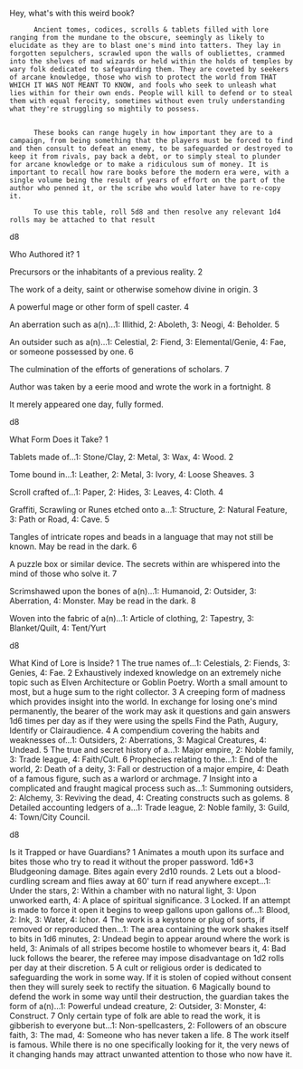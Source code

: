  Hey, what's with this weird book?

          Ancient tomes, codices, scrolls & tablets filled with lore ranging from the mundane to the obscure, seemingly as likely to elucidate as they are to blast one's mind into tatters. They lay in forgotten sepulchers, scrawled upon the walls of oubliettes, crammed into the shelves of mad wizards or held within the holds of temples by wary folk dedicated to safeguarding them. They are coveted by seekers of arcane knowledge, those who wish to protect the world from THAT WHICH IT WAS NOT MEANT TO KNOW, and fools who seek to unleash what lies within for their own ends. People will kill to defend or to steal them with equal ferocity, sometimes without even truly understanding what they're struggling so mightily to possess.


          These books can range hugely in how important they are to a campaign, from being something that the players must be forced to find and then consult to defeat an enemy, to be safeguarded or destroyed to keep it from rivals, pay back a debt, or to simply steal to plunder for arcane knowledge or to make a ridiculous sum of money. It is important to recall how rare books before the modern era were, with a single volume being the result of years of effort on the part of the author who penned it, or the scribe who would later have to re-copy it.

          To use this table, roll 5d8 and then resolve any relevant 1d4 rolls may be attached to that result


d8
	
Who Authored it?
1
	
Precursors or the inhabitants of a previous reality.
2
	
The work of a deity, saint or otherwise somehow divine in origin.
3
	
A powerful mage or other form of spell caster.
4
	
An aberration such as a(n)...1: Illithid, 2: Aboleth, 3: Neogi, 4: Beholder.
5
	
An outsider such as a(n)...1: Celestial, 2: Fiend, 3: Elemental/Genie, 4: Fae, or someone possessed by one.
6
	
The culmination of the efforts of generations of scholars.
7
	
Author was taken by a eerie mood and wrote the work in a fortnight.
8
	
It merely appeared one day, fully formed.


d8
	
What Form Does it Take?
1
	
Tablets made of...1: Stone/Clay, 2: Metal, 3: Wax, 4: Wood.
2
	
Tome bound in...1: Leather, 2: Metal, 3: Ivory, 4: Loose Sheaves.
3
	
Scroll crafted of...1: Paper, 2: Hides, 3: Leaves, 4: Cloth.
4
	
Graffiti, Scrawling or Runes etched onto a...1: Structure, 2: Natural Feature, 3: Path or Road, 4: Cave.
5
	
Tangles of intricate ropes and beads in a language that may not still be known. May be read in the dark.
6
	
A puzzle box or similar device. The secrets within are whispered into the mind of those who solve it.
7
	
Scrimshawed upon the bones of a(n)...1: Humanoid, 2: Outsider, 3: Aberration, 4: Monster. May be read in the dark.
8
	
Woven into the fabric of a(n)...1: Article of clothing, 2: Tapestry, 3: Blanket/Quilt, 4: Tent/Yurt


d8
	
What Kind of Lore is Inside?
1
	The true names of...1: Celestials, 2: Fiends, 3: Genies, 4: Fae.
2
	Exhaustively indexed knowledge on an extremely niche topic such as Elven Architecture or Goblin Poetry. Worth a small amount to most, but a huge sum to the right collector.
3
	A creeping form of madness which provides insight into the world. In exchange for losing one's mind permanently, the bearer of the work may ask it questions and gain answers 1d6 times per day as if they were using the spells Find the Path, Augury, Identify or Clairaudience.
4
	A compendium covering the habits and weaknesses of...1: Outsiders, 2: Aberrations, 3: Magical Creatures, 4: Undead.
5
	The true and secret history of a...1: Major empire, 2: Noble family, 3: Trade league, 4: Faith/Cult.
6
	Prophecies relating to the...1: End of the world, 2: Death of a deity, 3: Fall or destruction of a major empire, 4: Death of a famous figure, such as a warlord or archmage.
7
	Insight into a complicated and fraught magical process such as...1: Summoning outsiders, 2: Alchemy, 3: Reviving the dead, 4: Creating constructs such as golems.
8
	Detailed accounting ledgers of a...1: Trade league, 2: Noble family, 3: Guild, 4: Town/City Council.


d8
	
Is it Trapped or have Guardians?
1
	Animates a mouth upon its surface and bites those who try to read it without the proper password. 1d6+3 Bludgeoning damage. Bites again every 2d10 rounds.
2
	Lets out a blood-curdling scream and flies away at 60' turn if read anywhere except...1: Under the stars, 2: Within a chamber with no natural light, 3: Upon unworked earth, 4: A place of spiritual significance.
3
	Locked. If an attempt is made to force it open it begins to weep gallons upon gallons of...1: Blood, 2: Ink, 3: Water, 4: Ichor.
4
	The work is a keystone or plug of sorts, if removed or reproduced then...1: The area containing the work shakes itself to bits in 1d6 minutes, 2: Undead begin to appear around where the work is held, 3: Animals of all stripes become hostile to whomever bears it, 4: Bad luck follows the bearer, the referee may impose disadvantage on 1d2 rolls per day at their discretion.
5
	A cult or religious order is dedicated to safeguarding the work in some way. If it is stolen of copied without consent then they will surely seek to rectify the situation.
6
	Magically bound to defend the work in some way until their destruction, the guardian takes the form of a(n)...1: Powerful undead creature, 2: Outsider, 3: Monster, 4: Construct.
7
	Only certain type of folk are able to read the work, it is gibberish to everyone but...1: Non-spellcasters, 2: Followers of an obscure faith, 3: The mad, 4: Someone who has never taken a life.
8
	The work itself is famous. While there is no one specifically looking for it, the very news of it changing hands may attract unwanted attention to those who now have it.